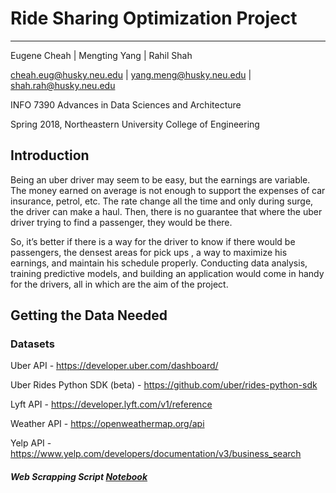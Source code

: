 # Ride Sharing Optimization Project
------------------------------------

Eugene Cheah | Mengting Yang | Rahil Shah

cheah.eug@husky.neu.edu | yang.meng@husky.neu.edu | shah.rah@husky.neu.edu

INFO 7390 Advances in Data Sciences and Architecture

Spring 2018, Northeastern University College of Engineering

## Introduction


Being an uber driver may seem to be easy, but the earnings are variable. The money earned on average is not enough to support the expenses of car insurance, petrol, etc. The rate change all the time and only during surge, the driver can make a haul. Then, there is no guarantee that where the uber driver trying to find a passenger, they would be there.

So, it’s better if there is a way for the driver to know if there would be passengers, the densest areas for pick ups , a way to maximize his earnings, and maintain his schedule properly. Conducting data analysis, training predictive models, and building an application would come in handy for the drivers, all in which are the aim of the project.

## Getting the Data Needed

### Datasets
Uber API - https://developer.uber.com/dashboard/

Uber Rides Python SDK (beta) - https://github.com/uber/rides-python-sdk 

Lyft API - https://developer.lyft.com/v1/reference 

Weather API - https://openweathermap.org/api

Yelp API - https://www.yelp.com/developers/documentation/v3/business_search 


##### Web Scrapping Script [Notebook](https://cocalc.com/projects/555ac5a9-25b4-4679-831c-1287ecda54c7/files/Blog/Blog.ipynb?session=default "Web Scrapping")

